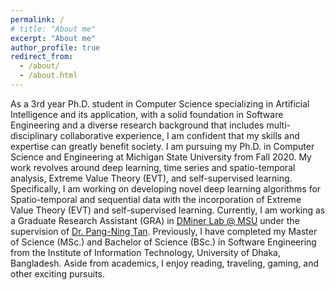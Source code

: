 ```yaml
---
permalink: /
# title: "About me"
excerpt: "About me"
author_profile: true
redirect_from: 
  - /about/
  - /about.html
---
```



As a 3rd year Ph.D. student in Computer Science specializing in Artificial Intelligence and its application, with a solid foundation in Software Engineering and a diverse research background that includes multi-disciplinary collaborative experience, I am confident that my skills and expertise can greatly benefit society. I am pursuing my Ph.D. in Computer Science and Engineering at Michigan State University from Fall 2020. My work revolves around deep learning, time series and spatio-temporal analysis, Extreme Value Theory (EVT), and self-supervised learning. Specifically, I am working on developing novel deep learning algorithms for Spatio-temporal and sequential data with the incorporation of Extreme Value Theory (EVT) and self-supervised learning. Currently, I am working as a Graduate Research Assistant (GRA) in [DMiner Lab @ MSU](https://www.egr.msu.edu/~ptan/dminer/) under the supervision of [Dr. Pang-Ning Tan](https://www.cse.msu.edu/~ptan/). Previously, I have completed my Master of Science (MSc.) and Bachelor of Science (BSc.) in Software Engineering from the Institute of Information Technology, University of Dhaka, Bangladesh. Aside from academics, I enjoy reading, traveling, gaming, and other exciting pursuits.

  